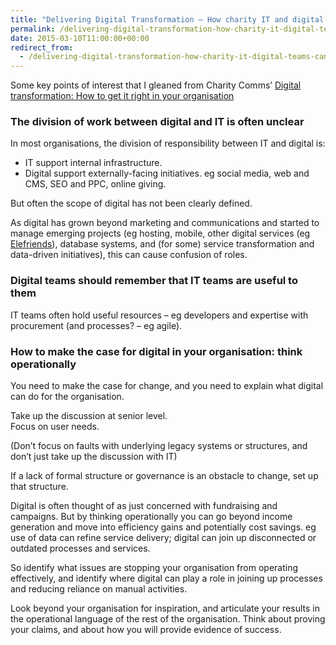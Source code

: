 ```yaml
---
title: "Delivering Digital Transformation – How charity IT and digital teams can work together effectively"
permalink: /delivering-digital-transformation-how-charity-it-digital-teams-can-work-together-effectively
date: 2015-03-10T11:00:00+00:00
redirect_from:
  - /delivering-digital-transformation-how-charity-it-digital-teams-can-work-together-effectively/
---
```


Some key points of interest that I gleaned from Charity Comms’ [Digital transformation: How to get it right in your organisation](http://www.charitycomms.org.uk/articles/digital-transformation-how-to-get-it-right-in-your-organisation)

### The division of work between digital and IT is often unclear

In most organisations, the division of responsibility between IT and digital is:
- IT support internal infrastructure.
- Digital support externally-facing initiatives. eg social media, web and CMS, SEO and PPC, online giving.

But often the scope of digital has not been clearly defined.

As digital has grown beyond marketing and communications and started to manage emerging projects (eg hosting, mobile, other digital services (eg [Elefriends](http://elefriends.org.uk/)), database systems, and (for some) service transformation and data-driven initiatives), this can cause confusion of roles.

### Digital teams should remember that IT teams are useful to them

IT teams often hold useful resources – eg developers and expertise with procurement (and processes? – eg agile).

### How to make the case for digital in your organisation: think operationally

You need to make the case for change, and you need to explain what digital can do for the organisation.

Take up the discussion at senior level.  
Focus on user needs.

(Don’t focus on faults with underlying legacy systems or structures, and don’t just take up the discussion with IT)

If a lack of formal structure or governance is an obstacle to change, set up that structure.

Digital is often thought of as just concerned with fundraising and campaigns. But by thinking operationally you can go beyond income generation and move into efficiency gains and potentially cost savings. eg use of data can refine service delivery; digital can join up disconnected or outdated processes and services.

So identify what issues are stopping your organisation from operating effectively, and identify where digital can play a role in joining up processes and reducing reliance on manual activities.

Look beyond your organisation for inspiration, and articulate your results in the operational language of the rest of the organisation. Think about proving your claims, and about how you will provide evidence of success.